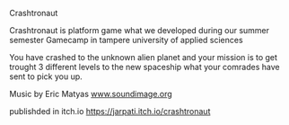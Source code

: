 Crashtronaut

Crashtronaut is platform game what we developed during our summer semester Gamecamp in tampere university of applied sciences

You have crashed to the unknown alien planet and your mission is to get trought 3 different levels to the new spaceship what your comrades have sent to pick you up.

Music by Eric Matyas
www.soundimage.org

publishded in itch.io
https://jarpati.itch.io/crashtronaut
